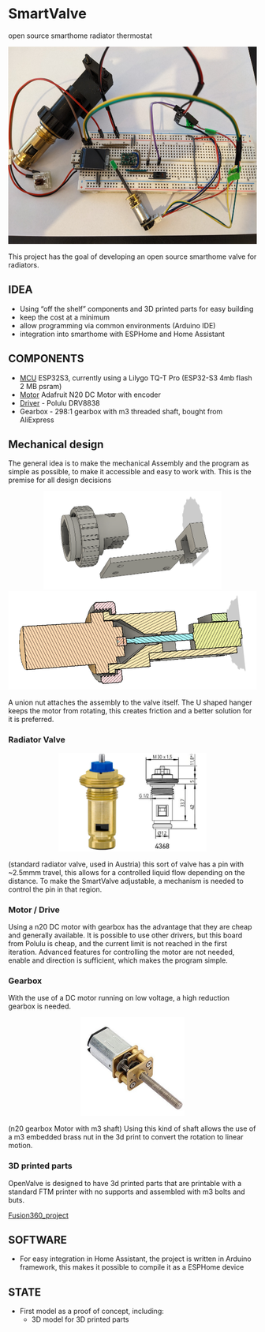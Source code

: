 # SmartValve
open source smarthome radiator thermostat
<p align="center">
<img src="/pictures/openValve_Prototype.jpg" height = 400>
</p>

This project has the goal of developing an open source smarthome valve for radiators. 

## IDEA
* Using “off the shelf” components and 3D printed parts for easy building 
* keep  the cost at a minimum 
* allow programming via common environments (Arduino IDE) 
* integration into smarthome with ESPHome and Home Assistant


##  COMPONENTS
* [MCU](https://www.lilygo.cc/products/t-qt-pro) ESP32S3, currently using a Lilygo TQ-T Pro (ESP32-S3 4mb flash 2 MB psram)
* [Motor](https://www.adafruit.com/product/4641) Adafruit N20 DC Motor with encoder 
* [Driver](https://www.pololu.com/product/2990) - Polulu DRV8838
* Gearbox - 298:1 gearbox with m3 threaded shaft, bought from AliExpress

## Mechanical design
The general idea is to make the mechanical Assembly and the program as simple as possible, to make it accessible and easy to work with. This is the premise for all design decisions   
<p align="center">
<img src="/pictures/printed_parts.png" height = 200>
<img src="/pictures/assambly_cut.png" height = 200>
</p>   
A union nut attaches the assembly to the valve itself. 
The U shaped hanger keeps the motor from rotating, this creates friction and a better solution for it is preferred. 

### Radiator Valve 
<p align="center">
<img src="/pictures/valve.png" height = 200>
</p>

(standard radiator valve, used in Austria)
this sort of valve has a pin with ~2.5mmm travel, this allows for a controlled liquid flow depending on the distance. 
To make the SmartValve adjustable, a mechanism is needed to control the pin in that region. 

### Motor / Drive
Using a n20 DC motor with gearbox has the advantage that they are cheap and generally available. 
It is possible to use other drivers, but this board from Polulu is cheap, and the current limit is not reached in the first iteration. Advanced features for controlling the motor are not needed, enable and direction is sufficient, which makes the program simple. 

### Gearbox
With the use of a DC motor running on low voltage, a high reduction gearbox is needed.   


<p align="center">
<img src="/pictures/n20_motor_with_gearbox.png" height = 200>
</p>

(n20 gearbox Motor with m3 shaft)
Using this kind of shaft allows the use of a m3 embedded brass nut in the 3d print to convert the rotation to linear motion. 

### 3D printed parts
OpenValve is designed to have 3d printed parts that are printable with a standard FTM printer with no supports and assembled with m3 bolts and buts.    

[Fusion360_project](https://a360.co/473V7g9)





## SOFTWARE
* For easy integration in Home Assistant, the project is written in Arduino framework, this makes it possible to compile it as a ESPHome device


## STATE
* First model as a proof of concept, including:
  * 3D model for 3D printed parts
